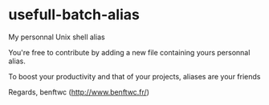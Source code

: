usefull-batch-alias
===================

My personnal Unix shell alias

You're free to contribute by adding a new file containing yours personnal alias.

To boost your productivity and that of your projects, aliases are your friends

Regards, benftwc (http://www.benftwc.fr/)
